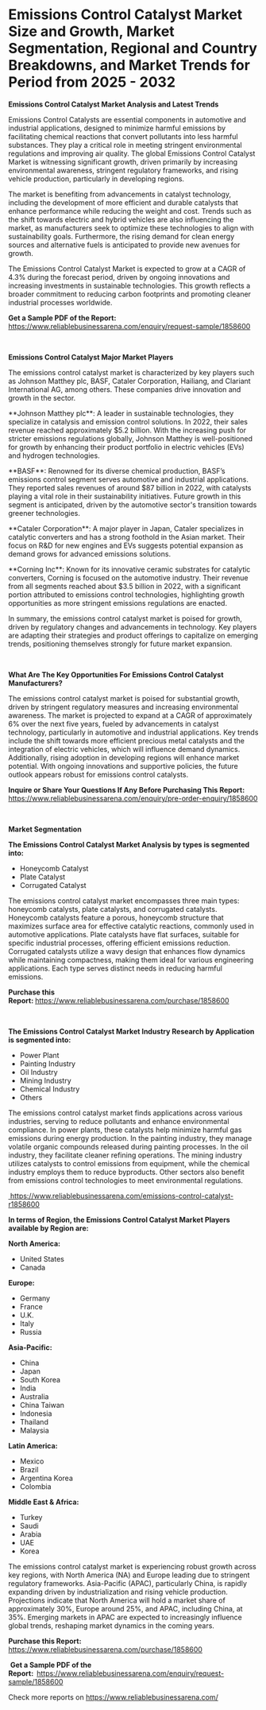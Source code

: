 <p><h1>Emissions Control Catalyst Market Size and Growth, Market Segmentation, Regional and Country Breakdowns, and Market Trends for Period from 2025 -  2032</h1></p><p><strong>Emissions Control Catalyst Market Analysis and Latest Trends</strong></p>
<p><p>Emissions Control Catalysts are essential components in automotive and industrial applications, designed to minimize harmful emissions by facilitating chemical reactions that convert pollutants into less harmful substances. They play a critical role in meeting stringent environmental regulations and improving air quality. The global Emissions Control Catalyst Market is witnessing significant growth, driven primarily by increasing environmental awareness, stringent regulatory frameworks, and rising vehicle production, particularly in developing regions. </p><p>The market is benefiting from advancements in catalyst technology, including the development of more efficient and durable catalysts that enhance performance while reducing the weight and cost. Trends such as the shift towards electric and hybrid vehicles are also influencing the market, as manufacturers seek to optimize these technologies to align with sustainability goals. Furthermore, the rising demand for clean energy sources and alternative fuels is anticipated to provide new avenues for growth. </p><p>The Emissions Control Catalyst Market is expected to grow at a CAGR of 4.3% during the forecast period, driven by ongoing innovations and increasing investments in sustainable technologies. This growth reflects a broader commitment to reducing carbon footprints and promoting cleaner industrial processes worldwide.</p></p>
<p><strong>Get a Sample PDF of the Report:&nbsp;</strong> <a href="https://www.reliablebusinessarena.com/enquiry/request-sample/1858600?utm_campaign=2136&utm_medium=2&utm_source=Github&utm_content=ia&utm_term=03022025&utm_id=emissions-control-catalyst">https://www.reliablebusinessarena.com/enquiry/request-sample/1858600</a></p>
<p>&nbsp;</p>
<p><strong>Emissions Control Catalyst Major Market Players</strong></p>
<p><p>The emissions control catalyst market is characterized by key players such as Johnson Matthey plc, BASF, Cataler Corporation, Hailiang, and Clariant International AG, among others. These companies drive innovation and growth in the sector.</p><p>**Johnson Matthey plc**: A leader in sustainable technologies, they specialize in catalysis and emission control solutions. In 2022, their sales revenue reached approximately $5.2 billion. With the increasing push for stricter emissions regulations globally, Johnson Matthey is well-positioned for growth by enhancing their product portfolio in electric vehicles (EVs) and hydrogen technologies.</p><p>**BASF**: Renowned for its diverse chemical production, BASF’s emissions control segment serves automotive and industrial applications. They reported sales revenues of around $87 billion in 2022, with catalysts playing a vital role in their sustainability initiatives. Future growth in this segment is anticipated, driven by the automotive sector's transition towards greener technologies.</p><p>**Cataler Corporation**: A major player in Japan, Cataler specializes in catalytic converters and has a strong foothold in the Asian market. Their focus on R&D for new engines and EVs suggests potential expansion as demand grows for advanced emissions solutions.</p><p>**Corning Inc**: Known for its innovative ceramic substrates for catalytic converters, Corning is focused on the automotive industry. Their revenue from all segments reached about $3.5 billion in 2022, with a significant portion attributed to emissions control technologies, highlighting growth opportunities as more stringent emissions regulations are enacted.</p><p>In summary, the emissions control catalyst market is poised for growth, driven by regulatory changes and advancements in technology. Key players are adapting their strategies and product offerings to capitalize on emerging trends, positioning themselves strongly for future market expansion.</p></p>
<p>&nbsp;</p>
<p><strong>What Are The Key Opportunities For Emissions Control Catalyst Manufacturers?</strong></p>
<p><p>The emissions control catalyst market is poised for substantial growth, driven by stringent regulatory measures and increasing environmental awareness. The market is projected to expand at a CAGR of approximately 6% over the next five years, fueled by advancements in catalyst technology, particularly in automotive and industrial applications. Key trends include the shift towards more efficient precious metal catalysts and the integration of electric vehicles, which will influence demand dynamics. Additionally, rising adoption in developing regions will enhance market potential. With ongoing innovations and supportive policies, the future outlook appears robust for emissions control catalysts.</p></p>
<p><strong>Inquire or Share Your Questions If Any Before Purchasing This Report:</strong> <a href="https://www.reliablebusinessarena.com/enquiry/pre-order-enquiry/1858600?utm_campaign=2136&utm_medium=2&utm_source=Github&utm_content=ia&utm_term=03022025&utm_id=emissions-control-catalyst">https://www.reliablebusinessarena.com/enquiry/pre-order-enquiry/1858600</a></p>
<p>&nbsp;</p>
<p><strong>Market Segmentation</strong></p>
<p><strong>The Emissions Control Catalyst Market Analysis by types is segmented into:</strong></p>
<p><ul><li>Honeycomb Catalyst</li><li>Plate Catalyst</li><li>Corrugated Catalyst</li></ul></p>
<p><p>The emissions control catalyst market encompasses three main types: honeycomb catalysts, plate catalysts, and corrugated catalysts. Honeycomb catalysts feature a porous, honeycomb structure that maximizes surface area for effective catalytic reactions, commonly used in automotive applications. Plate catalysts have flat surfaces, suitable for specific industrial processes, offering efficient emissions reduction. Corrugated catalysts utilize a wavy design that enhances flow dynamics while maintaining compactness, making them ideal for various engineering applications. Each type serves distinct needs in reducing harmful emissions.</p></p>
<p><strong>Purchase this Report:&nbsp;</strong><a href="https://www.reliablebusinessarena.com/purchase/1858600?utm_campaign=2136&utm_medium=2&utm_source=Github&utm_content=ia&utm_term=03022025&utm_id=emissions-control-catalyst">https://www.reliablebusinessarena.com/purchase/1858600</a></p>
<p>&nbsp;</p>
<p><strong>The Emissions Control Catalyst Market Industry Research by Application is segmented into:</strong></p>
<p><ul><li>Power Plant</li><li>Painting Industry</li><li>Oil Industry</li><li>Mining Industry</li><li>Chemical Industry</li><li>Others</li></ul></p>
<p><p>The emissions control catalyst market finds applications across various industries, serving to reduce pollutants and enhance environmental compliance. In power plants, these catalysts help minimize harmful gas emissions during energy production. In the painting industry, they manage volatile organic compounds released during painting processes. In the oil industry, they facilitate cleaner refining operations. The mining industry utilizes catalysts to control emissions from equipment, while the chemical industry employs them to reduce byproducts. Other sectors also benefit from emissions control technologies to meet environmental regulations.</p></p>
<p><a href="https://www.reliablebusinessarena.com/emissions-control-catalyst-r1858600?utm_campaign=2136&utm_medium=2&utm_source=Github&utm_content=ia&utm_term=03022025&utm_id=emissions-control-catalyst">&nbsp;https://www.reliablebusinessarena.com/emissions-control-catalyst-r1858600</a></p>
<p><strong>In terms of Region, the Emissions Control Catalyst Market Players available by Region are:</strong></p>
<p>
    <p> <strong> North America: </strong>
        <ul>
            <li>United States</li>
            <li>Canada</li>
        </ul>
        </p> 
    <p> <strong> Europe: </strong>
        <ul>
            <li>Germany</li>
            <li>France</li>
            <li>U.K.</li>
            <li>Italy</li>
            <li>Russia</li>
        </ul>
        </p> 
    <p> <strong> Asia-Pacific: </strong>
        <ul>
            <li>China</li>
            <li>Japan</li>
            <li>South Korea</li>
            <li>India</li>
            <li>Australia</li>
            <li>China Taiwan</li>
            <li>Indonesia</li>
            <li>Thailand</li>
            <li>Malaysia</li>
        </ul>
        </p> 
    <p> <strong> Latin America: </strong>
        <ul>
            <li>Mexico</li>
            <li>Brazil</li>
            <li>Argentina Korea</li>
            <li>Colombia</li>
        </ul>
        </p> 
    <p> <strong> Middle East & Africa: </strong>
        <ul>
            <li>Turkey</li>
            <li>Saudi</li>
            <li>Arabia</li>
            <li>UAE</li>
            <li>Korea</li>
        </ul>
    </p>
    </p>
<p><p>The emissions control catalyst market is experiencing robust growth across key regions, with North America (NA) and Europe leading due to stringent regulatory frameworks. Asia-Pacific (APAC), particularly China, is rapidly expanding driven by industrialization and rising vehicle production. Projections indicate that North America will hold a market share of approximately 30%, Europe around 25%, and APAC, including China, at 35%. Emerging markets in APAC are expected to increasingly influence global trends, reshaping market dynamics in the coming years.</p></p>
<p><strong>Purchase this Report: </strong><a href="https://www.reliablebusinessarena.com/purchase/1858600?utm_campaign=2136&utm_medium=2&utm_source=Github&utm_content=ia&utm_term=03022025&utm_id=emissions-control-catalyst">https://www.reliablebusinessarena.com/purchase/1858600</a></p>
<p>&nbsp;<strong>Get a Sample PDF of the Report:&nbsp;&nbsp;</strong><a href="https://www.reliablebusinessarena.com/enquiry/request-sample/1858600?utm_campaign=2136&utm_medium=2&utm_source=Github&utm_content=ia&utm_term=03022025&utm_id=emissions-control-catalyst">https://www.reliablebusinessarena.com/enquiry/request-sample/1858600</a></p>
<p><strong></strong></p>
<p>Check more reports on <a href="https://www.reliablebusinessarena.com/?utm_campaign=2136&utm_medium=2&utm_source=Github&utm_content=ia&utm_term=03022025&utm_id=emissions-control-catalyst">https://www.reliablebusinessarena.com/</a></p>